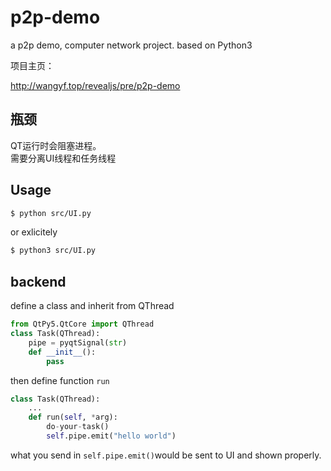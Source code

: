 # p2p-demo
a p2p demo, computer network project.
based on Python3

项目主页：

http://wangyf.top/revealjs/pre/p2p-demo

## 瓶颈
QT运行时会阻塞进程。  
需要分离UI线程和任务线程
## Usage
``` sh
$ python src/UI.py
```

or exlicitely

``` sh
$ python3 src/UI.py
```

## backend
define a class and inherit from QThread
``` python
from QtPy5.QtCore import QThread
class Task(QThread):
    pipe = pyqtSignal(str)
    def __init__():
        pass
```
then define function `run`

``` python
class Task(QThread):
    ...
    def run(self, *arg):
        do-your-task()
        self.pipe.emit("hello world")
```
what you send in `self.pipe.emit()`would be sent to UI and shown properly.
